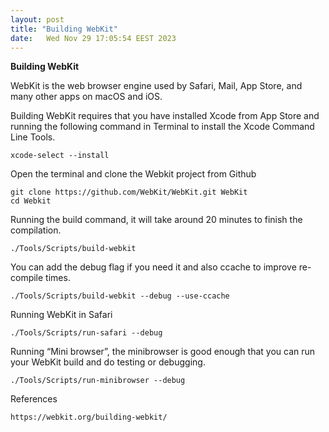 ```yaml
---
layout: post
title: "Building WebKit"
date:	Wed Nov 29 17:05:54 EEST 2023
---
```


**Building WebKit**

WebKit is the web browser engine used by Safari, Mail, App Store, and many other apps on macOS and iOS.

Building WebKit requires that you have installed Xcode from App Store and running the following command in Terminal to install the Xcode Command Line Tools.

	xcode-select --install


Open the terminal and clone the Webkit project from Github


	git clone https://github.com/WebKit/WebKit.git WebKit
	cd Webkit


Running the build command, it will take around 20 minutes to finish the compilation. 


	./Tools/Scripts/build-webkit

You can add the debug flag if you need it and also ccache to improve re-compile times.


	./Tools/Scripts/build-webkit --debug --use-ccache


Running WebKit in Safari


	./Tools/Scripts/run-safari --debug


Running “Mini browser”, the minibrowser is good enough that you can run your WebKit build and do testing or debugging.


	./Tools/Scripts/run-minibrowser --debug


References

	https://webkit.org/building-webkit/
